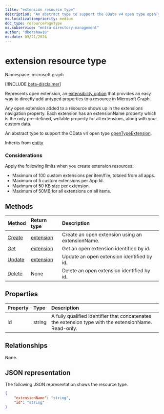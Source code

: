 ```yaml
---
title: "extension resource type"
description: "An abstract type to support the OData v4 open type openTypeExtension."
ms.localizationpriority: medium
doc_type: resourcePageType
ms.subservice: "entra-directory-management"
author: "dkershaw10"
ms.date: 03/21/2024
---
```


# extension resource type

Namespace: microsoft.graph

[!INCLUDE [beta-disclaimer](../../includes/beta-disclaimer.md)]

Represents open extension, an [extensibility option](/graph/extensibility-overview) that provides an easy way to directly add untyped properties to a resource in Microsoft Graph.

Any open extension added to a resource shows up in the extensions navigation property. Each extension has an extensionName property which is the only pre-defined, writable property for all extensions, along with your custom data.

An abstract type to support the OData v4 open type [openTypeExtension](opentypeextension.md).

Inherits from [entity](../resources/entity.md)

### Considerations
Apply the following limits when you create extension resources:

- Maximum of 100 custom extensions per item/file, totaled from all apps.
- Maximum of 5 custom extensions per App Id.
- Maximum of 50 KB size per extension. 
- Maximum of 50MB for all extensions on all items.

## Methods
|Method|Return type|Description|
|:---|:---|:---|
|[Create](../api/driveitem-post-extensions.md)|[extension](../resources/extension.md)| Create an open extension using an extensionName.|
|[Get](../api/extension-get.md)|[extension](../resources/extension.md)| Get an open extension identified by id.|
|[Update](../api/extension-update.md)|[extension](../resources/extension.md)|Update an open extension identified by id.|
|[Delete](../api/driveitem-delete-extensions.md)|None| Delete an open extension identified by id.|

## Properties
|Property|Type|Description|
|:---|:---|:---|
| id            | string | A fully qualified identifier that concatenates the extension type with the extensionName. Read-only.

## Relationships
None.

## JSON representation
The following JSON representation shows the resource type.
<!-- {
  "blockType": "resource",
  "keyProperty": "id",
  "@odata.type": "microsoft.graph.extension",
  "openType": false
}
-->
``` json
{
    "extensionName": "string",
    "id": "string"
}
```